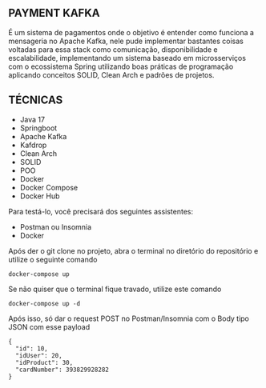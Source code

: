 ## PAYMENT KAFKA

É um sistema de pagamentos onde o objetivo é entender como funciona a mensageria no Apache Kafka, nele pude implementar bastantes coisas voltadas para essa stack como comunicação, disponibilidade e escalabilidade, implementando um sistema baseado em microsserviços com o ecossistema Spring utilizando boas práticas de programação aplicando conceitos SOLID, Clean Arch e padrões de projetos.

## TÉCNICAS
  
  - Java 17
  - Springboot
  - Apache Kafka
  - Kafdrop
  - Clean Arch
  - SOLID
  - POO
  - Docker
  - Docker Compose
  - Docker Hub
  

Para testá-lo, você precisará dos seguintes assistentes:

  - Postman ou Insomnia
  - Docker

Após der o git clone no projeto, abra o terminal no diretório do repositório e utilize o seguinte comando
```
docker-compose up
```
Se não quiser que o terminal fique travado, utilize este comando
```
docker-compose up -d
```
Após isso, só dar o request POST no Postman/Insomnia com o Body tipo JSON com esse payload
```
{
  "id": 10,
  "idUser": 20,
  "idProduct": 30,
  "cardNumber": 393829928282
}
```
